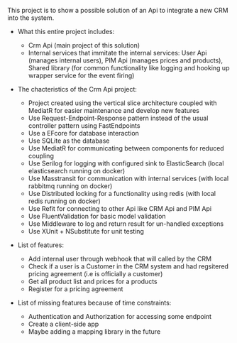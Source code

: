 This project is to show a possible solution of an Api to integrate a new CRM into the system.
- What this entire project includes:
  - Crm Api (main project of this solution)
  - Internal services that immitate the internal services: User Api (manages internal users), PIM Api (manages prices and products), Shared library (for common functionality like logging and hooking up wrapper service for the event firing)

- The chacteristics of the Crm Api project:
  - Project created using the vertical slice architecture coupled with MediatR for easier maintenance and develop new features
  - Use Request-Endpoint-Response pattern instead of the usual controller pattern using FastEndpoints
  - Use a EFcore for database interaction
  - Use SQLite as the database
  - Use MediatR for communicating between components for reduced coupling
  - Use Serilog for logging with configured sink to ElasticSearch (local elasticsearch running on docker)
  - Use Masstransit for communication with internal services (with local rabbitmq running on docker)
  - Use Distributed locking for a functionality using redis (with local redis running on docker)
  - Use Refit for connecting to other Api like CRM Api and PIM Api
  - Use FluentValidation for basic model validation
  - Use Middleware to log and return result for un-handled exceptions
  - Use XUnit + NSubstitute for unit testing
  
- List of features:
  - Add internal user through webhook that will called by the CRM
  - Check if a user is a Customer in the CRM system and had regsitered pricing agreement (i.e is officially a customer)
  - Get all product list and prices for a products
  - Register for a pricing agreement

- List of missing features because of time constraints:
  - Authentication and Authorization for accessing some endpoint
  - Create a client-side app
  - Maybe adding a mapping library in the future
